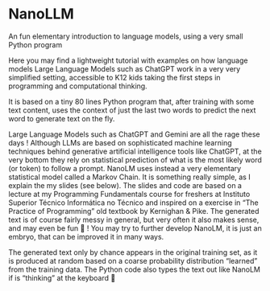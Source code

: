 # NanoLLM
An fun elementary introduction to language models, using a very small Python program


Here you may find a lightweight tutorial with examples on how language models Large Language Models such as ChatGPT work in a very very simplified setting, accessible to K12 kids taking the first steps in programming and computational thinking.

It is based on a tiny 80 lines Python program that, after training with some text content, uses the context of just the last two words to predict the next word to generate text on the fly.

Large Language Models such as ChatGPT and Gemini are all the rage these days ! Although LLMs are based on sophisticated machine learning techniques behind generative artificial intelligence tools like ChatGPT, at the very bottom they rely on statistical prediction of what is the most likely word (or token) to follow a prompt. NanoLM uses instead a very elementary statistical model called a Markov Chain. It is something really simple, as I explain the my slides (see below).
The slides and code are based on a lecture at my Programming Fundamentals course for freshers at Instituto Superior Técnico Informática no Técnico and inspired on a exercise in “The Practice of Programming” old textbook by Kernighan & Pike.
The generated text is of course fairly messy in general, but very often it also makes sense, and may even be fun 🙂 ! You may try to further develop NanoLM, it is just an embryo, that can be improved it in many ways.

The generated text only by chance appears in the original training set, as it is produced at random based on a coarse probability distribution “learned” from the training data.
The Python code also types the text out like NanoLM if is “thinking” at the keyboard 🙂


